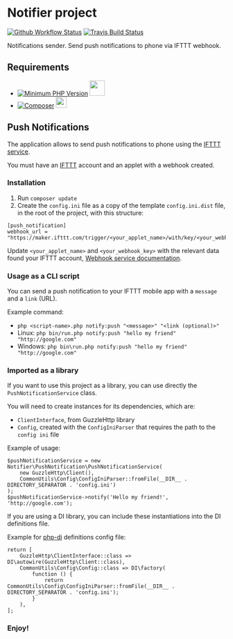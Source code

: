 # Notifier project
[![Github Workflow Status](https://github.com/mihaitmf/notifier/workflows/PHP%20Composer%20Tests/badge.svg)](https://github.com/mihaitmf/notifier/actions?query=workflow%3A%22PHP+Composer+Tests%22)
[![Travis Build Status](https://travis-ci.com/mihaitmf/notifier.svg?branch=main)](https://travis-ci.com/mihaitmf/notifier)

Notifications sender. Send push notifications to phone via IFTTT webhook.

## Requirements
- [![Minimum PHP Version](https://img.shields.io/badge/php-%3E=7.4-8892BF.svg)](https://php.net/) <img src="https://www.php.net/images/logos/new-php-logo.svg" width="35">
- [![Composer](https://img.shields.io/badge/-composer-A16F22)](https://getcomposer.org) <img src="https://getcomposer.org/img/logo-composer-transparent.png" width="25">

## Push Notifications 
The application allows to send push notifications to phone using the
[IFTTT service](https://ifttt.com/).

You must have an [IFTTT](https://ifttt.com/) account and an applet with
a webhook created.

### Installation
1. Run `composer update`
2. Create the `config.ini` file as a copy of the template `config.ini.dist`
file, in the root of the project, with this structure:
```
[push_notification]
webhook_url = "https://maker.ifttt.com/trigger/<your_applet_name>/with/key/<your_webhook_key>"
```
Update `<your_applet_name>` and `<your_webhook_key>` with the relevant data
found your IFTTT account, [Webhook service documentation](https://ifttt.com/maker_webhooks).

### Usage as a CLI script
You can send a push notification to your IFTTT mobile app with a `message`
and a `link` (URL).

Example command:
* `php <script-name>.php notify:push "<message>" "<link (optional)>"`
* Linux: `php bin/run.php notify:push "hello my friend" "http://google.com"`
* Windows: `php bin\run.php notify:push "hello my friend" "http://google.com"`

### Imported as a library
If you want to use this project as a library, you can use directly the
`PushNotificationService` class.

You will need to create instances for its dependencies, which are:
* `ClientInterface`, from GuzzleHttp library
* `Config`, created with the `ConfigIniParser` that requires the path to
the `config ini` file

Example of usage:
```
$pushNotificationService = new Notifier\PushNotification\PushNotificationService(
    new GuzzleHttp\Client(),
    CommonUtils\Config\ConfigIniParser::fromFile(__DIR__ . DIRECTORY_SEPARATOR . 'config.ini')
);
$pushNotificationService->notify('Hello my friend!', 'http://google.com');
```
If you are using a DI library, you can include these instantiations into
the DI definitions file.

Example for [php-di](https://php-di.org/doc/php-definitions.html) definitions
config file:
```
return [
    GuzzleHttp\ClientInterface::class => DI\autowire(GuzzleHttp\Client::class),
    CommonUtils\Config\Config::class => DI\factory(
        function () {
            return CommonUtils\Config\ConfigIniParser::fromFile(__DIR__ . DIRECTORY_SEPARATOR . 'config.ini');
        }
    ),
];
``` 
### Enjoy!
